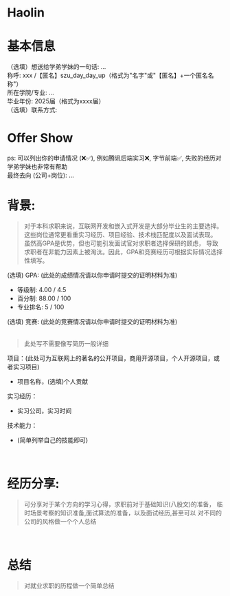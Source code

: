 # Haolin

# 基本信息

（选填）想送给学弟学妹的一句话: ... <br>
称呼: xxx /【匿名】szu_day_day_up（格式为"名字"或"【匿名】+一个匿名名称"） <br>
所在学院/专业: ...<br>
毕业年份: 2025届（格式为xxxx届） <br>
（选填）联系方式:<br>

# Offer Show
ps: 可以列出你的申请情况 (❌✅), 例如腾讯后端实习❌, 字节前端✅, 失败的经历对学弟学妹也非常有帮助<br>
最终去向 (公司+岗位): ...<br>

# 背景:
    
> 对于本科求职来说，互联网开发和嵌入式开发是大部分毕业生的主要选择。
  这些岗位通常更看重实习经历、项目经验、技术栈匹配度以及面试表现。
  虽然高GPA是优势，但也可能引发面试官对求职者选择保研的顾虑，
  导致求职者在非能力因素上被淘汰。因此，GPA和竞赛经历可根据实际情况选择性填写。

(选填) GPA: (此处的成绩情况请以你申请时提交的证明材料为准) <br>
- 等级制: 4.00 / 4.5 <br>
- 百分制: 88.00 / 100 <br>
- 专业排名: 5 / 100 <br>

(选填) 竞赛: (此处的竞赛情况请以你申请时提交的证明材料为准) <br>
<br>

> 此处写不需要像写简历一般详细

项目：(此处可为互联网上的著名的公开项目，商用开源项目，个人开源项目，或者实习项目) <br>
  - 项目名称，(选填)个人贡献 <br>

实习经历：<br>
- 实习公司，实习时间 <br>

技术能力：<br>
- (简单列举自己的技能即可)<br>
<br>

# 经历分享:
>可分享对于某个方向的学习心得，求职前对于基础知识(八股文)的准备，
  临时场景考察的知识准备,面试算法的准备，以及面试经历,甚至可以
  对不同的公司的风格做一个个人总结
<br>

# 总结
>对就业求职的历程做一个简单总结

